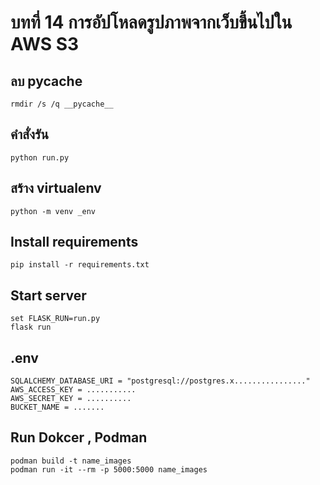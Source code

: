 # บทที่ 14  การอัปโหลดรูปภาพจากเว็บขึ้นไปใน AWS S3


## ลบ __pycache__
```
rmdir /s /q __pycache__
```

## คำสั่งรัน
```
python run.py
```

## สร้าง virtualenv
```
python -m venv _env
```

## Install requirements
```
pip install -r requirements.txt
```

## Start server
```
set FLASK_RUN=run.py
flask run
```

## .env
```.env
SQLALCHEMY_DATABASE_URI = "postgresql://postgres.x................"
AWS_ACCESS_KEY = ...........
AWS_SECRET_KEY = ..........
BUCKET_NAME = .......
```

## Run Dokcer , Podman
```
podman build -t name_images
podman run -it --rm -p 5000:5000 name_images
```